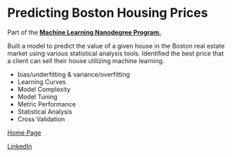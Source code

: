 # Predicting Boston Housing Prices

Part of the [**Machine Learning Nanodegree Program.**](https://www.udacity.com/course/machine-learning-engineer-nanodegree--nd009t)

Built a model to predict the value of a given house in the Boston real estate market using various statistical analysis tools. Identified the best price that a client can sell their house utilizing machine learning.

- bias/underfitting & variance/overfitting
- Learning Curves
- Model Complexity
- Model Tuning
- Metric Performance
- Statistical Analysis
- Cross Validation

[Home Page](http://miguelangelnieto.net)

[LinkedIn](https://www.linkedin.com/in/miguelangelnieto/?locale=en_US)

